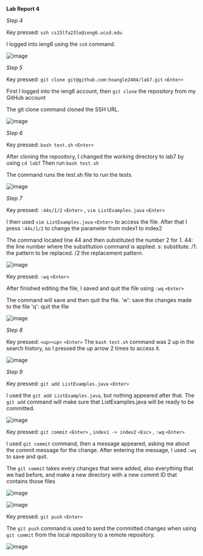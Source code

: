 **Lab Report 4**

*Step 4*

Key pressed: `ssh cs15lfa23lo@ieng6.ucsd.edu`

I logged into ieng6 using the `ssh` command.

![image](https://github.com/hoangle2404/cse15l-lab-reports/assets/146885173/c55b9800-e14b-4c80-8289-186bd750c16e)


*Step 5*

Key pressed: `git clone git@github.com:hoangle2404/lab7.git` `<Enter>`

First I logged into the ieng6 account, then `git clone` the repository from my GitHub account

The git clone command cloned the SSH URL.

![image](https://github.com/hoangle2404/cse15l-lab-reports/assets/146885173/089dca3f-7165-4b8f-972c-f04d13f3c9c4)

*Step 6*

Key pressed: `bash test.sh` `<Enter>`

After cloning the repository, I changed the working directory to lab7 by using `cd lab7`
Then run `bash test.sh`

The command runs the test.sh file to run the tests.

![image](https://github.com/hoangle2404/cse15l-lab-reports/assets/146885173/327e7490-8e88-4fb7-9756-86345acdb308)

*Step 7*

Key pressed: `:44s/1/2` `<Enter>`  , `vim ListExamples.java` `<Enter>`

I then used `vim ListExamples.java` `<Enter>` to access the file. 
After that I press `:44s/1/2` to change the parameter from index1 to index2

The command located line 44 and then substituted the number 2 for 1.
44: the line number where the substitution command is applied. s: substitute. /1: the pattern to be replaced. /2 the replacement pattern.

![image](https://github.com/hoangle2404/cse15l-lab-reports/assets/146885173/6d847690-c188-4ce1-ae22-424c00f8a8a2)


Key pressed: `:wq` `<Enter>`

After finished editing the file, I saved and quit the file using `:wq` `<Enter>`

The command will save and then quit the file. 
'w': save the changes made to the file
'q': quit the file

![image](https://github.com/hoangle2404/cse15l-lab-reports/assets/146885173/b8737e17-1eab-4278-b726-8b3947ebfbca)


*Step 8*

Key pressed: `<up><up>` `<Enter>`
The `bash test.sh` command was 2 up in the search history, so I pressed the up arrow 2 times to access it. 

![image](https://github.com/hoangle2404/cse15l-lab-reports/assets/146885173/d325a92e-f6c3-4e6d-9f1e-268cf534a61a)

*Step 9*

Key pressed: `git add ListExamples.java` `<Enter>`  

I used the `git add ListExamples.java`, but nothing appeared after that. The `git add` command will make sure that ListExamples.java will be ready to be committed.

![image](https://github.com/hoangle2404/cse15l-lab-reports/assets/146885173/78fae7ef-e0e1-4f8a-aa4d-06b596827920)


Key pressed: `git commit` `<Enter>` , `index1 -> index2` `<Esc>` , `:wq` `<Enter>`

I used `git commit` command, then a message appeared, asking me about the commit message for the change. After entering the message, I used `:wq` to save and quit. 

The `git commit` takes every changes that were added, also everything that we had before, and make a new directory with a new commit ID that contains those files

![image](https://github.com/hoangle2404/cse15l-lab-reports/assets/146885173/9235572d-dfae-40e4-b0da-e17a79e92600)

![image](https://github.com/hoangle2404/cse15l-lab-reports/assets/146885173/fe6be588-654b-4fd1-a943-4ec9e7d7f972)

Key pressed: `git push` `<Enter>`

The `git push` command is used to send the committed changes when using `git commit` from the local repository to a remote repository. 

![image](https://github.com/hoangle2404/cse15l-lab-reports/assets/146885173/274abf29-efa3-4075-99ef-3c8f4b65f558)

